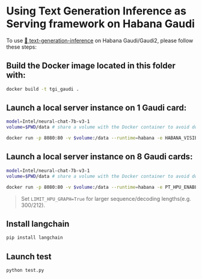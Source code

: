 # Using Text Generation Inference as Serving framework on Habana Gaudi

To use [🤗 text-generation-inference](https://github.com/huggingface/text-generation-inference) on Habana Gaudi/Gaudi2, please follow these steps:

## Build the Docker image located in this folder with:
   ```bash
   docker build -t tgi_gaudi .
   ```

## Launch a local server instance on 1 Gaudi card:
   ```bash
   model=Intel/neural-chat-7b-v3-1
   volume=$PWD/data # share a volume with the Docker container to avoid downloading weights every run

   docker run -p 8080:80 -v $volume:/data --runtime=habana -e HABANA_VISIBLE_DEVICES=all -e OMPI_MCA_btl_vader_single_copy_mechanism=none --cap-add=sys_nice --ipc=host tgi_gaudi --model-id $model
   ```

## Launch a local server instance on 8 Gaudi cards:
   ```bash
   model=Intel/neural-chat-7b-v3-1
   volume=$PWD/data # share a volume with the Docker container to avoid downloading weights every run

   docker run -p 8080:80 -v $volume:/data --runtime=habana -e PT_HPU_ENABLE_LAZY_COLLECTIVES=true -e HABANA_VISIBLE_DEVICES=all -e OMPI_MCA_btl_vader_single_copy_mechanism=none --cap-add=sys_nice --ipc=host tgi_gaudi --model-id $model --sharded true --num-shard 8
   ```
   > Set `LIMIT_HPU_GRAPH=True` for larger sequence/decoding lengths(e.g. 300/212).

## Install langchain
   ```bash
   pip install langchain
   ```

## Launch test
   ```bash
   python test.py
   ```
